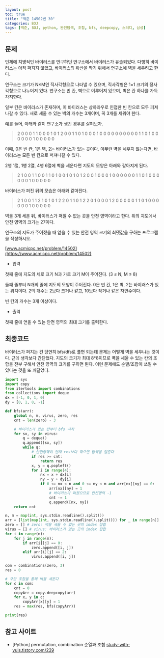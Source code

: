 ```yaml
---
layout: post
toc: true
title: "백준 14502번 30"
categories: BOJ
tags: [백준, BOJ, python, 완전탐색, 조합, bfs, deepcopy, 스터디, 삼성]
---
```


## 문제
인체에 치명적인 바이러스를 연구하던 연구소에서 바이러스가 유출되었다. 다행히 바이러스는 아직 퍼지지 않았고, 바이러스의 확산을 막기 위해서 연구소에 벽을 세우려고 한다.

연구소는 크기가 N×M인 직사각형으로 나타낼 수 있으며, 직사각형은 1×1 크기의 정사각형으로 나누어져 있다. 연구소는 빈 칸, 벽으로 이루어져 있으며, 벽은 칸 하나를 가득 차지한다.

일부 칸은 바이러스가 존재하며, 이 바이러스는 상하좌우로 인접한 빈 칸으로 모두 퍼져나갈 수 있다. 새로 세울 수 있는 벽의 개수는 3개이며, 꼭 3개를 세워야 한다.

예를 들어, 아래와 같이 연구소가 생긴 경우를 살펴보자.

>2 0 0 0 1 1 0
>0 0 1 0 1 2 0
>0 1 1 0 1 0 0
>0 1 0 0 0 0 0
>0 0 0 0 0 1 1
>0 1 0 0 0 0 0
>0 1 0 0 0 0 0

이때, 0은 빈 칸, 1은 벽, 2는 바이러스가 있는 곳이다. 아무런 벽을 세우지 않는다면, 바이러스는 모든 빈 칸으로 퍼져나갈 수 있다.

2행 1열, 1행 2열, 4행 6열에 벽을 세운다면 지도의 모양은 아래와 같아지게 된다.

>2 1 0 0 1 1 0
>0 1 1 0 1 0 0
>1 0 1 0 1 2 0
>0 1 0 0 0 1 0
>0 0 0 0 0 1 1
>0 1 0 0 0 0 0
>0 1 0 0 0 0 0

바이러스가 퍼진 뒤의 모습은 아래와 같아진다.

>2 1 0 0 1 1 2
>1 0 1 0 1 2 2
>0 1 1 0 1 2 2
>0 1 0 0 0 1 2
>0 0 0 0 0 1 1
>0 1 0 0 0 0 0
>0 1 0 0 0 0 0

벽을 3개 세운 뒤, 바이러스가 퍼질 수 없는 곳을 안전 영역이라고 한다. 위의 지도에서 안전 영역의 크기는 27이다.

연구소의 지도가 주어졌을 때 얻을 수 있는 안전 영역 크기의 최댓값을 구하는 프로그램을 작성하시오.

[www.acmicpc.net/problem/14502](https://www.acmicpc.net/problem/14502)

* 입력

첫째 줄에 지도의 세로 크기 N과 가로 크기 M이 주어진다. (3 ≤ N, M ≤ 8)

둘째 줄부터 N개의 줄에 지도의 모양이 주어진다. 0은 빈 칸, 1은 벽, 2는 바이러스가 있는 위치이다. 2의 개수는 2보다 크거나 같고, 10보다 작거나 같은 자연수이다.

빈 칸의 개수는 3개 이상이다.

* 출력

첫째 줄에 얻을 수 있는 안전 영역의 최대 크기를 출력한다.


## 최종코드

바이러스가 퍼지는 건 당연히 bfs/dfs로 풀면 되는데 문제는 어떻게 벽을 세우냐는 것이다. 근데 생각보다 간단했다. 지도의 크기가 최대 8*8이므로 벽을 세울 수 있는 칸의 조합을 전부 구해서 안전 영역의 크기를 구하면 된다. 이런 문제에도 순열/조합이 쓰일 수 있다는 것을 또 깨달았다.

```python
import sys
import copy
from itertools import combinations
from collections import deque
dx = [-1, 0, 1, 0]
dy = [0, 1, 0, -1]

def bfs(arr):
    global n, m, virus, zero, res
    cnt = len(zero) - 3

    # 바이러스가 있는 칸부터 bfs 시작
    for sx, sy in virus:
        q = deque()
        q.append([sx, sy])
        while q:
            # 안전영역이 현재 res보다 작으면 탐색을 멈춘다
            if res >= cnt:
                return res
            x, y = q.popleft()
            for i in range(4):
                nx = x + dx[i]
                ny = y + dy[i]
                if 0 <= nx < n and 0 <= ny < m and arr[nx][ny] == 0:
                    arr[nx][ny] = 1
                    # 바이러스가 퍼졌으므로 안전영역 -1
                    cnt -= 1
                    q.append([nx, ny])
    return cnt

n, m = map(int, sys.stdin.readline().split())
arr = [list(map(int, sys.stdin.readline().split())) for _ in range(n)]
zero = [] # zero: 벽을 세울 수 있는 곳의 index 집합
virus = [] # virus: 바이러스가 있는 곳의 index 집합
for i in range(n):
    for j in range(m):
        if arr[i][j] == 0:
            zero.append([i, j])
        elif arr[i][j] == 2:
            virus.append([i, j])

com = combinations(zero, 3)
res = 0

# 구한 조합을 통해 벽을 세운다
for c in com:
    cnt = 0
    copyArr = copy.deepcopy(arr)
    for x, y in c:
        copyArr[x][y] = 1
    res = max(res, bfs(copyArr))

print(res)
```


## 참고 사이트

- [Python] permutation, combination 순열과 조합 [study-with-yuls.tistory.com/239](https://study-with-yuls.tistory.com/239)
